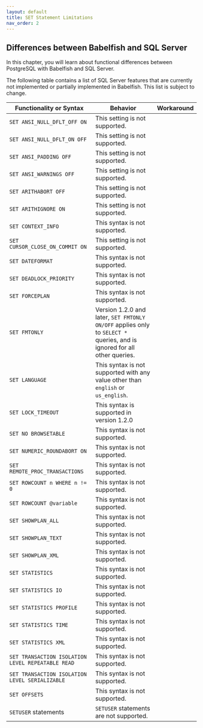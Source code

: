 ```yaml
---
layout: default
title: SET Statement Limitations 
nav_order: 2
---
```


## Differences between Babelfish and SQL Server

In this chapter, you will learn about functional differences between PostgreSQL with Babelfish
and SQL Server.

The following table contains a list of SQL Server features that are currently
not implemented or partially implemented in Babelfish.  This list is subject to change.

| Functionality or Syntax | Behavior              | Workaround | 
| ----------------------- | --------------------- | --------------------- |
| `SET ANSI_NULL_DFLT_OFF ON` | This setting is not supported. | |
| `SET ANSI_NULL_DFLT_ON OFF` | This setting is not supported. | |
| `SET ANSI_PADDING OFF` | This setting is not supported. | |
| `SET ANSI_WARNINGS OFF` | This setting is not supported. | |
| `SET ARITHABORT OFF` | This setting is not supported. | |
| `SET ARITHIGNORE ON` | This setting is not supported. | |
| `SET CONTEXT_INFO` | This syntax is not supported. | |
| `SET CURSOR_CLOSE_ON_COMMIT ON` | This setting is not supported. | |
| `SET DATEFORMAT` | This syntax is not supported. | |
| `SET DEADLOCK_PRIORITY` | This syntax is not supported. | |
| `SET FORCEPLAN` | This syntax is not supported. | |
| `SET FMTONLY` | Version 1.2.0 and later, `SET FMTONLY ON/OFF` applies only to `SELECT *` queries, and is ignored for all other queries. | |
| `SET LANGUAGE` |  This syntax is not supported with any value other than `english` or `us_english`. | |
| `SET LOCK_TIMEOUT` | This syntax is supported in version 1.2.0 | |
| `SET NO BROWSETABLE` | This syntax is not supported. | |
| `SET NUMERIC_ROUNDABORT ON` | This syntax is not supported. | |
| `SET REMOTE_PROC_TRANSACTIONS` | This syntax is not supported. | |
| `SET ROWCOUNT n WHERE n != 0` | This syntax is not supported. | |
| `SET ROWCOUNT @variable` | This syntax is not supported. | |
| `SET SHOWPLAN_ALL` | This syntax is not supported. | |
| `SET SHOWPLAN_TEXT` | This syntax is not supported. | |
| `SET SHOWPLAN_XML` | This syntax is not supported. | |
| `SET STATISTICS` | This syntax is not supported. | |
| `SET STATISTICS IO` | This syntax is not supported. | |
| `SET STATISTICS PROFILE` | This syntax is not supported. | |
| `SET STATISTICS TIME` | This syntax is not supported. | |
| `SET STATISTICS XML` | This syntax is not supported. | |
| `SET TRANSACTION ISOLATION LEVEL REPEATABLE READ` | This syntax is not supported. | |
| `SET TRANSACTION ISOLATION LEVEL SERIALIZABLE` | This syntax is not supported. | |
| `SET OFFSETS` | This syntax is not supported. | |
| `SETUSER` statements | `SETUSER` statements are not supported. | |
